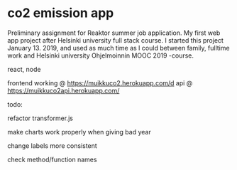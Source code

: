 # co2 emission app
Preliminary assignment for Reaktor summer job application.
My first web app project after Helsinki university full stack course.
I started this project January 13. 2019, and used as much time as I could between family, fulltime work and Helsinki university Ohjelmoinnin MOOC 2019 -course.

react, node 

frontend working @ https://muikkuco2.herokuapp.com/d
api @ https://muikkuco2api.herokuapp.com/

todo:

refactor transformer.js

make charts work properly when giving bad year

change labels more consistent

check method/function names 
